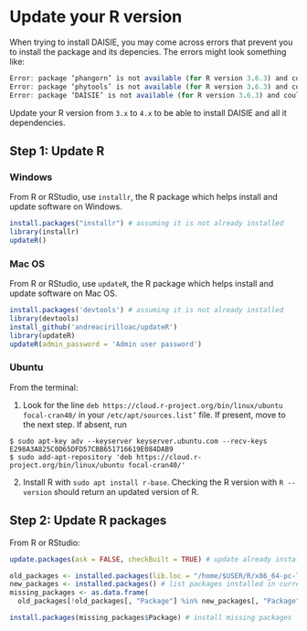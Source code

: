 # Update your R version

When trying to install DAISIE, you may come across errors that prevent you to install the package and its depencies. The errors might look something like:

```r
Error: package ‘phangorn’ is not available (for R version 3.6.3) and could not be installed.
Error: package ‘phytools’ is not available (for R version 3.6.3) and could not be installed.
Error: package ‘DAISIE’ is not available (for R version 3.6.3) and could not be installed.
```

Update your R version from `3.x` to `4.x` to be able to install DAISIE and all it dependencies.

## Step 1: Update R

### Windows
From R or RStudio, use `installr`, the R package which helps install and update software on Windows.

```r
install.packages("installr") # assuming it is not already installed
library(installr)
updateR()
```

### Mac OS
From R or RStudio, use `updateR`, the R package which helps install and update software on Mac OS.

```r
install.packages('devtools') # assuming it is not already installed
library(devtools)
install_github('andreacirilloac/updateR')
library(updateR)
updateR(admin_password = 'Admin user password')
```

### Ubuntu

From the terminal:

1. Look for the line `deb https://cloud.r-project.org/bin/linux/ubuntu focal-cran40/` in your `/etc/apt/sources.list’` file. If present, move to the next step. If absent, run 
```
$ sudo apt-key adv --keyserver keyserver.ubuntu.com --recv-keys E298A3A825C0D65DFD57CBB651716619E084DAB9
$ sudo add-apt-repository 'deb https://cloud.r-project.org/bin/linux/ubuntu focal-cran40/'
```
2. Install R with `sudo apt install r-base`. Checking the R version with `R --version` should return an updated version of R.

## Step 2: Update R packages

From R or RStudio:

```r
update.packages(ask = FALSE, checkBuilt = TRUE) # update already installed packages

old_packages <- installed.packages(lib.loc = "/home/$USER/R/x86_64-pc-linux-gnu-library/3.6/") # list packages installed in old R version. Change the path according to your software installation location and the old version number
new_packages <- installed.packages() # list packages installed in current, updated R version
missing_packages <- as.data.frame(
  old_packages[!old_packages[, "Package"] %in% new_packages[, "Package"],]) # list missing packages in new R version.

install.packages(missing_packages$Package) # install missing packages
```

